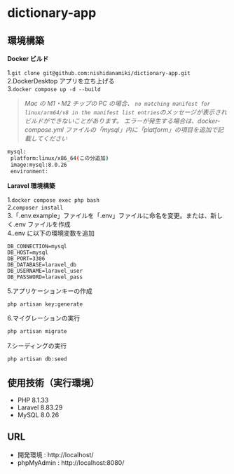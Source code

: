 # dictionary-app

## 環境構築

**Docker ビルド**

1.`git clone git@github.com:nishidanamiki/dictionary-app.git`  
2.DockerDesktop アプリを立ち上げる  
3.`docker compose up -d --build`

> _Mac の M1・M2 チップの PC の場合、 `no matching manifest for linux/arm64/v8 in the manifest list
entries`のメッセージが表示されビルドができないことがあります。
> エラーが発生する場合は、docker-compose.yml ファイルの「mysql」内に「platform」の項目を追加で記載してください_

```bash
mysql:
 platform:linux/x86_64(この分追加)
 image:mysql:8.0.26
 environment:
```

**Laravel 環境構築**

1.`docker compose exec php bash`  
2.`composer install`  
3.「.env.example」ファイルを「.env」ファイルに命名を変更。または、新しく.env ファイルを作成  
4..env に以下の環境変数を追加

```text
DB_CONNECTION=mysql
DB_HOST=mysql
DB_PORT=3306
DB_DATABASE=laravel_db
DB_USERNAME=laravel_user
DB_PASSWORD=laravel_pass
```

5.アプリケーションキーの作成

```bash
php artisan key:generate
```

6.マイグレーションの実行

```bash
php artisan migrate
```

7.シーディングの実行

```bash
php artisan db:seed
```

## 使用技術（実行環境）

- PHP 8.1.33
- Laravel 8.83.29
- MySQL 8.0.26

## URL

- 開発環境 : http://localhost/
- phpMyAdmin : http://localhost:8080/
